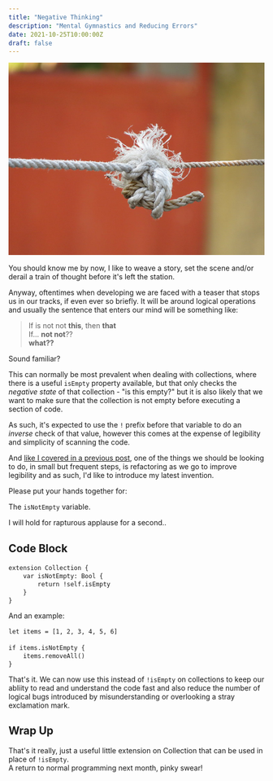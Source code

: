 ```yaml
---
title: "Negative Thinking"
description: "Mental Gymnastics and Reducing Errors"
date: 2021-10-25T10:00:00Z
draft: false
---
```


![It's a picture of a rope knot. Credit: "Rope Knot 2" by rebdon7 is licensed under CC BY 2.0](/images/negative-thinking/knot.jpg#center "It's a knot. It'll all make sense in a minute, I promise.")


You should know me by now, I like to weave a story, set the scene and/or derail a train of thought before it's left the station.

Anyway, oftentimes when developing we are faced with a teaser that stops us in our tracks, if even ever so briefly.
It will be around logical operations and usually the sentence that enters our mind will be something like:

> If is not not **this**, then **that**  
> If... **not not**??  
> **what??**

Sound familiar?

This can normally be most prevalent when dealing with collections, where there is a useful `isEmpty` property available, but that only checks the _negative state_ of that collection - "is this empty?" but it is also likely that we want to make sure that the collection is not empty before executing a section of code.  

As such, it's expected to use the `!` prefix before that variable to do an _inverse_ check of that value, however this comes at the expense of legibility and simplicity of scanning the code. 

And [like I covered in a previous post](/posts/refactoring-into-the-equation), one of the things we should be looking to do, in small but frequent steps, is refactoring as we go to improve legibility and as such, I'd like to introduce my latest invention.   

Please put your hands together for:  
  
 

The `isNotEmpty` variable.  

  


  I will hold for rapturous applause for a second..


## Code Block

```
extension Collection {
    var isNotEmpty: Bool {
        return !self.isEmpty
    }
}
```

And an example:

```
let items = [1, 2, 3, 4, 5, 6]

if items.isNotEmpty {
	items.removeAll()
}
```

That's it. We can now use this instead of `!isEmpty` on collections to keep our abliity to read and understand the code fast and also reduce the number of logical bugs introduced by misunderstanding or overlooking a stray exclamation mark.


## Wrap Up

That's it really, just a useful little extension on Collection that can be used in place of `!isEmpty`.  
A return to normal programming next month, pinky swear!
